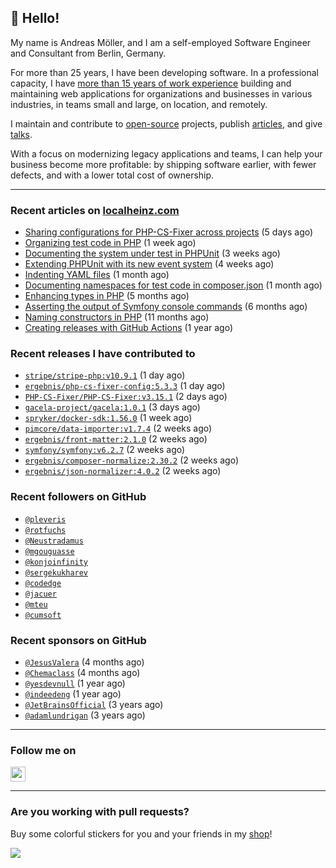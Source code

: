 ## :wave: Hello!

My name is Andreas Möller, and I am a self-employed Software Engineer and Consultant from Berlin, Germany.

For more than 25 years, I have been developing software. In a professional capacity, I have [more than 15 years of work experience](https://localheinz.com/work-experience/) building and maintaining web applications for organizations and businesses in various industries, in teams small and large, on location, and remotely.

I maintain and contribute to [open-source](https://localheinz.com/open-source/) projects, publish [articles](https://localheinz.com/articles/), and give [talks](https://localheinz.com/talks).

With a focus on modernizing legacy applications and teams, I can help your business become more profitable: by shipping software earlier, with fewer defects, and with a lower total cost of ownership.

<hr>

### Recent articles on [localheinz.com](https://localheinz.com/articles/)

- [Sharing configurations for PHP-CS-Fixer across projects](https://localheinz.com/articles/2023/03/10/sharing-configurations-for-php-cs-fixer-across-projects/) (5 days ago)
- [Organizing test code in PHP](https://localheinz.com/articles/2023/03/03/organizing-test-code-in-php/) (1 week ago)
- [Documenting the system under test in PHPUnit](https://localheinz.com/articles/2023/02/22/documenting-the-system-under-test-in-phpunit/) (3 weeks ago)
- [Extending PHPUnit with its new event system](https://localheinz.com/articles/2023/02/14/extending-phpunit-with-its-new-event-system/) (4 weeks ago)
- [Indenting YAML files](https://localheinz.com/articles/2023/02/06/indenting-yaml-files/) (1 month ago)
- [Documenting namespaces for test code in composer.json](https://localheinz.com/articles/2023/01/29/documenting-namespaces-for-test-code-in-composer.json/) (1 month ago)
- [Enhancing types in PHP](https://localheinz.com/articles/2022/09/20/enhancing-types-in-php/) (5 months ago)
- [Asserting the output of Symfony console commands](https://localheinz.com/articles/2022/08/29/asserting-the-output-of-symfony-console-commands/) (6 months ago)
- [Naming constructors in PHP](https://localheinz.com/articles/2022/03/26/naming-constructors-in-php/) (11 months ago)
- [Creating releases with GitHub Actions](https://localheinz.com/articles/2022/01/24/creating-releases-with-github-actions/) (1 year ago)

### Recent releases I have contributed to

- [`stripe/stripe-php:v10.9.1`](https://github.com/stripe/stripe-php/releases/tag/v10.9.1) (1 day ago)
- [`ergebnis/php-cs-fixer-config:5.3.3`](https://github.com/ergebnis/php-cs-fixer-config/releases/tag/5.3.3) (1 day ago)
- [`PHP-CS-Fixer/PHP-CS-Fixer:v3.15.1`](https://github.com/PHP-CS-Fixer/PHP-CS-Fixer/releases/tag/v3.15.1) (2 days ago)
- [`gacela-project/gacela:1.0.1`](https://github.com/gacela-project/gacela/releases/tag/1.0.1) (3 days ago)
- [`spryker/docker-sdk:1.56.0`](https://github.com/spryker/docker-sdk/releases/tag/1.56.0) (1 week ago)
- [`pimcore/data-importer:v1.7.4`](https://github.com/pimcore/data-importer/releases/tag/v1.7.4) (2 weeks ago)
- [`ergebnis/front-matter:2.1.0`](https://github.com/ergebnis/front-matter/releases/tag/2.1.0) (2 weeks ago)
- [`symfony/symfony:v6.2.7`](https://github.com/symfony/symfony/releases/tag/v6.2.7) (2 weeks ago)
- [`ergebnis/composer-normalize:2.30.2`](https://github.com/ergebnis/composer-normalize/releases/tag/2.30.2) (2 weeks ago)
- [`ergebnis/json-normalizer:4.0.2`](https://github.com/ergebnis/json-normalizer/releases/tag/4.0.2) (2 weeks ago)

### Recent followers on GitHub

- [`@pleveris`](https://github.com/pleveris)
- [`@rotfuchs`](https://github.com/rotfuchs)
- [`@Neustradamus`](https://github.com/Neustradamus)
- [`@mgouguasse`](https://github.com/mgouguasse)
- [`@konjoinfinity`](https://github.com/konjoinfinity)
- [`@sergekukharev`](https://github.com/sergekukharev)
- [`@codedge`](https://github.com/codedge)
- [`@jacuer`](https://github.com/jacuer)
- [`@mteu`](https://github.com/mteu)
- [`@cumsoft`](https://github.com/cumsoft)

### Recent sponsors on GitHub

- [`@JesusValera`](https://github.com/JesusValera) (4 months ago)
- [`@Chemaclass`](https://github.com/Chemaclass) (4 months ago)
- [`@yesdevnull`](https://github.com/yesdevnull) (1 year ago)
- [`@indeedeng`](https://github.com/indeedeng) (1 year ago)
- [`@JetBrainsOfficial`](https://github.com/JetBrainsOfficial) (3 years ago)
- [`@adamlundrigan`](https://github.com/adamlundrigan) (3 years ago)

<hr>

### Follow me on

<p>
    <a target="_blank" href="https://twitter.com/intent/follow?screen_name=localheinz" title="Follow @localheinz on Twitter"><img src="https://cdn.jsdelivr.net/npm/simple-icons@3.9.0/icons/twitter.svg" width="24px" height="24px"></a>
</p>

<hr>

### Are you working with pull requests?

Buy some colorful stickers for you and your friends in my <a target="_blank" href="https://shop.localheinz.com" title="shop.localheinz.com">shop</a>!

[![](https://localheinz.com/permanent/img/localheinz/localheinz)](https://localheinz.com/permanent/url/localheinz/localheinz)
